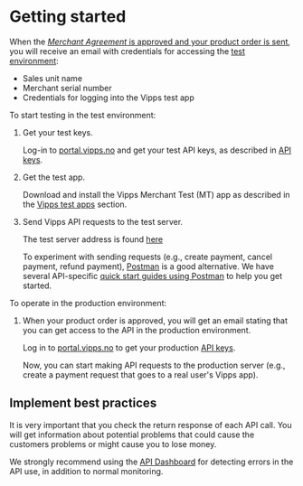 <!-- START_METADATA
---
title: Getting started
sidebar_label: Getting started
sidebar_position: 2
description: Getting started
pagination_next: null
pagination_prev: null
---
END_METADATA -->

# Getting started

When the [_Merchant Agreement_ is approved and your product order is sent](./apply_for_services.md),
you will receive an email with credentials for accessing the
[test environment](test-environment.md):

* Sales unit name
* Merchant serial number
* Credentials for logging into the Vipps test app

To start testing in the test environment:

1. Get your test keys.

    Log-in to [portal.vipps.no](https://portal.vipps.no) and get your test API keys, as described in
    [API keys](./common-topics/api-keys.md).

1. Get the test app.

    Download and install the Vipps Merchant Test (MT) app as described in the
    [Vipps test apps](./test-environment.md#vipps-test-apps) section.

1. Send Vipps API requests to the test server.

    The test server address is found [here](./test-environment.md#test-server)

    To experiment with sending requests (e.g., create payment, cancel payment, refund payment),
    [Postman](https://learning.postman.com/docs/getting-started/introduction/) is a good alternative.
    We have several API-specific
    [quick start guides using Postman](quick-start-guides.md) to help you get started.

To operate in the production environment:

1. When your product order is approved, you will get an email stating that you can
get access to the API in the production environment.

    Log in to
    [portal.vipps.no](https://portal.vipps.no)
    to get your production
    [API keys](./common-topics/api-keys.md).

    Now, you can start making API requests to the production server
    (e.g., create a payment request that goes to a real user's Vipps app).

## Implement best practices

It is very important that you check the return response of each API call.
You will get information about potential problems that could cause the customers problems or might cause you to lose money.

We strongly recommend using the
[API Dashboard](./developer-resources/api-dashboard.md)
for detecting errors in the API use, in addition to normal monitoring.
